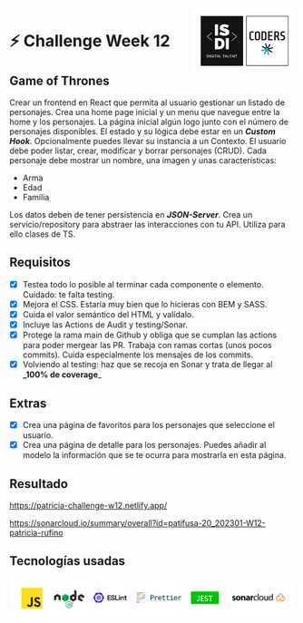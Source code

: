 <img align="right" width="179" height="118" alt="ISDI CODER LOGO" src="/public/assets/isdi_logo_hq.jpg">

# :zap: Challenge Week 12

## Game of Thrones

Crear un frontend en React que permita al usuario gestionar un listado de personajes.
Crea una home page inicial y un menu que navegue entre la home y los personajes. La página inicial algún logo junto con el número de personajes disponibles.
El estado y su lógica debe estar en un **_Custom Hook_**. Opcionalmente puedes llevar su instancia a un Contexto.
El usuario debe poder listar, crear, modificar y borrar personajes (CRUD).
Cada personaje debe mostrar un nombre, una imagen y unas características:

-   Arma
-   Edad
-   Familia

Los datos deben de tener persistencia en **_JSON-Server_**. Crea un servicio/repository para abstraer las interacciones con tu API. Utiliza para ello clases de TS.

## Requisitos

-   [x] Testea todo lo posible al terminar cada componente o elemento. Cuidado: te falta testing.
-   [x] Mejora el CSS. Estaría muy bien que lo hicieras con BEM y SASS.
-   [x] Cuida el valor semántico del HTML y valídalo.
-   [x] Incluye las Actions de Audit y testing/Sonar.
-   [x] Protege la rama main de Github y obliga que se cumplan las actions para poder mergear las PR. Trabaja con ramas cortas (unos pocos commits). Cuida especialmente los mensajes de los commits.
-   [x] Volviendo al testing: haz que se recoja en Sonar y trata de llegar al **\_100% de coverage**\_

## Extras

-   [x] Crea una página de favoritos para los personajes que seleccione el usuario.
-   [x] Crea una página de detalle para los personajes. Puedes añadir al modelo la información que se te ocurra para mostrarla en esta página.

## Resultado

https://patricia-challenge-w12.netlify.app/

https://sonarcloud.io/summary/overall?id=patifusa-20_202301-W12-patricia-rufino

## Tecnologías usadas

![Logos of used technologies](/public/assets/tech_logos_v2.jpg)
